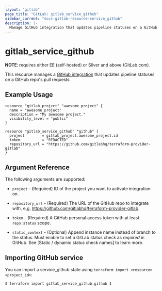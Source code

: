 ```yaml
---
layout: "gitlab"
page_title: "GitLab: gitlab_service_github"
sidebar_current: "docs-gitlab-resource-service_github"
description: |-
  Manage GitHub integration that updates pipeline statuses on a GitHub repo's pull requests.
---
```


# gitlab\_service\_github

**NOTE**: requires either EE (self-hosted) or Silver and above (GitLab.com).

This resource manages a [GitHub integration](https://docs.gitlab.com/ee/user/project/integrations/github.html) that updates pipeline statuses on a GitHub repo's pull requests.

## Example Usage

```hcl
resource "gitlab_project" "awesome_project" {
  name = "awesome_project"
  description = "My awesome project."
  visibility_level = "public"
}

resource "gitlab_service_github" "github" {
  project        = gitlab_project.awesome_project.id
  token          = "REDACTED"
  repository_url = "https://github.com/gitlabhq/terraform-provider-gitlab"
}
```

## Argument Reference

The following arguments are supported:

* `project` - (Required) ID of the project you want to activate integration on.

* `repository_url` - (Required) The URL of the GitHub repo to integrate with, e,g, https://github.com/gitlabhq/terraform-provider-gitlab.

* `token` - (Required) A GitHub personal access token with at least `repo:status` scope.

* `static_context` - (Optional) Append instance name instead of branch to the status. Must enable to set a GitLab status check as _required_ in GitHub. See [Static / dynamic status check names] to learn more. 

## Importing GitHub service

 You can import a service_github state using `terraform import <resource> <project_id>`:

```bash
$ terraform import gitlab_service_github.github 1
```